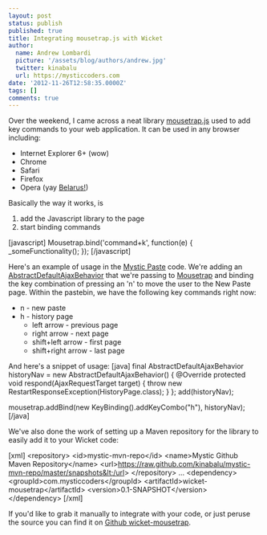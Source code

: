 ```yaml
---
layout: post
status: publish
published: true
title: Integrating mousetrap.js with Wicket
author:
  name: Andrew Lombardi
  picture: '/assets/blog/authors/andrew.jpg'
  twitter: kinabalu
  url: https://mysticcoders.com
date: '2012-11-26T12:58:35.0000Z'
tags: []
comments: true
---
```

Over the weekend, I came across a neat library <a href="http://craig.is/killing/mice">mousetrap.js</a> used to add key commands to your web application.  It can be used in any browser including:

<ul>
<li>Internet Explorer 6+ (wow)</li>
<li>Chrome</li>
<li>Safari</li>
<li>Firefox</li>
<li>Opera (yay <a href="http://www.theatlantic.com/technology/archive/2012/11/why-is-belarus-the-only-country-where-opera-is-the-most-popular-browser/265406/" target="_blank" rel="nofollow">Belarus!</a>)</li>
</ul>
Basically the way it works, is 

<ol>
<li>add the Javascript library to the page</li>
<li>start binding commands</li>
</ol>
[javascript]
Mousetrap.bind('command+k', function(e) {
  _someFunctionality();
});
[/javascript]

Here's an example of usage in the <a href="http://mysticpaste.com">Mystic Paste</a> code.  We're adding an <a href="http://ci.apache.org/projects/wicket/apidocs/6.0.x/org/apache/wicket/ajax/AbstractDefaultAjaxBehavior.html">AbstractDefaultAjaxBehavior</a> that we're passing to <a href="https://github.com/kinabalu/wicket-mousetrap/blob/master/src/main/java/com/mysticcoders/wicket/mousetrap/Mousetrap.java">Mousetrap</a> and binding the key combination of pressing an 'n' to move the user to the New Paste page.  Within the pastebin, we have the following key commands right now:

<ul>
<li>n - new paste</li>
<li>h - history page
<ul>
<li>left arrow - previous page</li>
<li>right arrow - next page</li>
<li>shift+left arrow - first page</li>
<li>shift+right arrow - last page</li>
</ul>
</li>
</ul>
And here's a snippet of usage:
[java]
final AbstractDefaultAjaxBehavior historyNav = new AbstractDefaultAjaxBehavior() {
    @Override
    protected void respond(AjaxRequestTarget target) {
        throw new RestartResponseException(HistoryPage.class);
    }
};
add(historyNav);

mousetrap.addBind(new KeyBinding().addKeyCombo(&quot;h&quot;), historyNav);
[/java]

We've also done the work of setting up a Maven repository for the library to easily add it to your Wicket code:

[xml]
    &lt;repository&gt;
        &lt;id&gt;mystic-mvn-repo&lt;/id&gt;
        &lt;name&gt;Mystic Github Maven Repository&lt;/name&gt;
        &lt;url&gt;https://raw.github.com/kinabalu/mystic-mvn-repo/master/snapshots&lt;/url&gt;
    &lt;/repository&gt;
    ...
    &lt;dependency&gt;
        &lt;groupId&gt;com.mysticcoders&lt;/groupId&gt;
        &lt;artifactId&gt;wicket-mousetrap&lt;/artifactId&gt;
        &lt;version&gt;0.1-SNAPSHOT&lt;/version&gt;
    &lt;/dependency&gt;
[/xml]

If you'd like to grab it manually to integrate with your code, or just peruse the source you can find it on <a href="https://github.com/kinabalu/wicket-mousetrap">Github wicket-mousetrap</a>.

